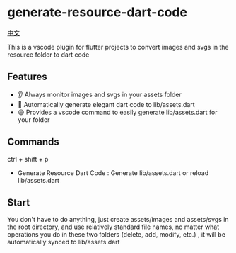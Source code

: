 # generate-resource-dart-code

[中文](https://github.com/seho-code-life/generate-resource-dart-code/blob/main/README-CN.md)

This is a vscode plugin for flutter projects to convert images and svgs in the resource folder to dart code

## Features

- 👂 Always monitor images and svgs in your assets folder
- 🛞 Automatically generate elegant dart code to lib/assets.dart
- 😄 Provides a vscode command to easily generate lib/assets.dart for your folder

## Commands

ctrl + shift + p

- Generate Resource Dart Code : Generate lib/assets.dart or reload lib/assets.dart

## Start

You don't have to do anything, just create assets/images and assets/svgs in the root directory, and use relatively standard file names, no matter what operations you do in these two folders (delete, add, modify, etc.) , it will be automatically synced to lib/assets.dart

